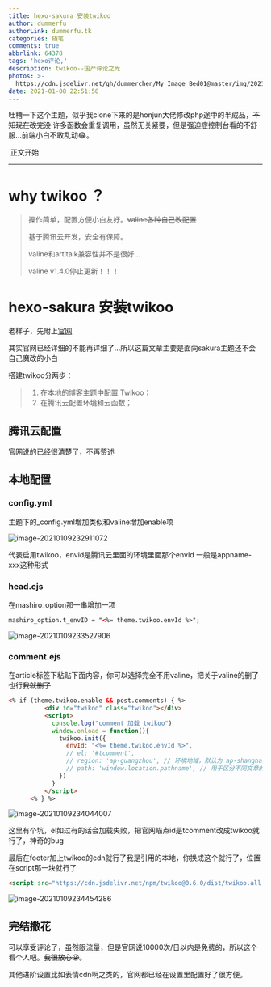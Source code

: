 ```yaml
---
title: hexo-sakura 安装twikoo
author: dummerfu
authorLink: dummerfu.tk
categories: 随笔
comments: true
abbrlink: 64378
tags: 'hexo评论,'
description: twikoo--国产评论之光
photos: >-
  https://cdn.jsdelivr.net/gh/dummerchen/My_Image_Bed01@master/img/20210105114702.jpg
date: 2021-01-08 22:51:58
---
```


​	吐槽一下这个主题，似乎我clone下来的是honjun大佬修改php途中的半成品，~~不知现在改完没~~ 许多函数会重复调用，虽然无关紧要，但是强迫症控制台看的不舒服…前端小白不敢乱动😂。

​																				正文开始

-----

# why twikoo ？

> 操作简单，配置方便小白友好。~~valine各种自己改配置~~
>
> 基于腾讯云开发，安全有保障。
>
> valine和artitalk兼容性并不是很好…
>
> valine v1.4.0停止更新！！！
>
> 

# hexo-sakura 安装twikoo

老样子，先附上[官网](https://twikoo.js.org/)

其实官网已经详细的不能再详细了…所以这篇文章主要是面向sakura主题还不会自己魔改的小白



搭建twikoo分两步：

> 1. 在本地的博客主题中配置 Twikoo；
> 2. 在腾讯云配置环境和云函数；



## 腾讯云配置

官网说的已经很清楚了，不再赘述

## 本地配置

### config.yml

主题下的_config.yml增加类似和valine增加enable项

![image-20210109232911072](https://gitee.com/dummerchen/MY_IMAGE_BED/raw/master/20210109232911.png)

代表启用twikoo，envid是腾讯云里面的环境里面那个envId 一般是appname-xxx这种形式

### head.ejs

在mashiro_option那一串增加一项

```html
mashiro_option.t_envID = "<%= theme.twikoo.envId %>";
```



![image-20210109233527906](https://gitee.com/dummerchen/MY_IMAGE_BED/raw/master/20210109233528.png)



### comment.ejs

在article标签下粘贴下面内容，你可以选择完全不用valine，把关于valine的删了也行~~我就删了~~

```html
<% if (theme.twikoo.enable && post.comments) { %>
          <div id="twikoo" class="twikoo"></div>
          <script>
            console.log("comment 加载 twikoo")
            window.onload = function(){
              twikoo.init({
                envId: "<%= theme.twikoo.envId %>",
                // el: '#tcomment',
                // region: 'ap-guangzhou', // 环境地域，默认为 ap-shanghai，如果您的环境地域不是上海，需传此参数
                // path: 'window.location.pathname', // 用于区分不同文章的自定义 js 路径，如果您的文章路径不是 location.pathname，需传此参数
              })
            }
          </script>
      <% } %>
```

![image-20210109234044007](https://gitee.com/dummerchen/MY_IMAGE_BED/raw/master/20210109234044.png)

这里有个坑，el如过有的话会加载失败，把官网瞄点id是tcomment改成twikoo就行了，~~神奇的bug~~

最后在footer加上twikoo的cdn就行了我是引用的本地，你换成这个就行了，位置在script那一块就行了

```html
<script src="https://cdn.jsdelivr.net/npm/twikoo@0.6.0/dist/twikoo.all.min.js"></script>
```

![image-20210109234454286](https://gitee.com/dummerchen/MY_IMAGE_BED/raw/master/20210109234454.png)





## 完结撒花

​	可以享受评论了，虽然限流量，但是官网说10000次/日以内是免费的，所以这个看个人吧。~~我很放心😜~~。

其他进阶设置比如表情cdn啊之类的，官网都已经在设置里配置好了很方便。